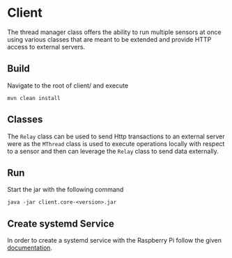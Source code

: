 # Client

The thread manager class offers the ability to run multiple sensors at once using various classes that are meant to be extended and provide HTTP access to external servers. 

## Build

Navigate to the root of client/ and execute

```
mvn clean install
```

## Classes

The `Relay` class can be used to send Http transactions to an external server were as the `MThread` class is used to execute operations locally with respect to a sensor and then can leverage the `Relay` class to send data externally.

## Run

Start the jar with the following command

```
java -jar client.core-<version>.jar
```

## Create systemd Service

In order to create a systemd service with the Raspberry Pi follow the given [documentation](https://www.raspberrypi.org/documentation/linux/usage/systemd.md).

